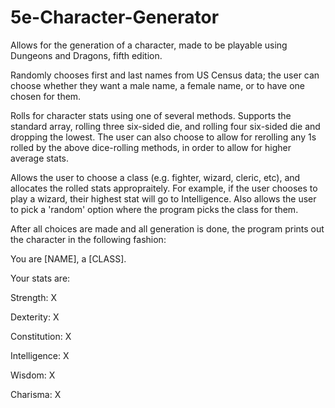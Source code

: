 # 5e-Character-Generator

Allows for the generation of a character, made to be playable using Dungeons and Dragons, fifth edition.

Randomly chooses first and last names from US Census data; the user can choose whether they want a male name, a female name, or to have one chosen for them.

Rolls for character stats using one of several methods. Supports the standard array, rolling three six-sided die, and rolling four six-sided die and dropping the lowest.
The user can also choose to allow for rerolling any 1s rolled by the above dice-rolling methods, in order to allow for higher average stats.

Allows the user to choose a class (e.g. fighter, wizard, cleric, etc), and allocates the rolled stats appropraitely. 
For example, if the user chooses to play a wizard, their highest stat will go to Intelligence.
Also allows the user to pick a 'random' option where the program picks the class for them.

After all choices are made and all generation is done, the program prints out the character in the following fashion: 

You are [NAME], a [CLASS].

Your stats are: 

Strength: X

Dexterity: X

Constitution: X

Intelligence: X

Wisdom: X

Charisma: X
